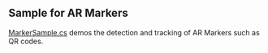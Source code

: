 ## Sample for AR Markers

[MarkerSample.cs](Scripts/MarkerSample.cs) demos the detection and tracking of AR Markers such as QR codes.
